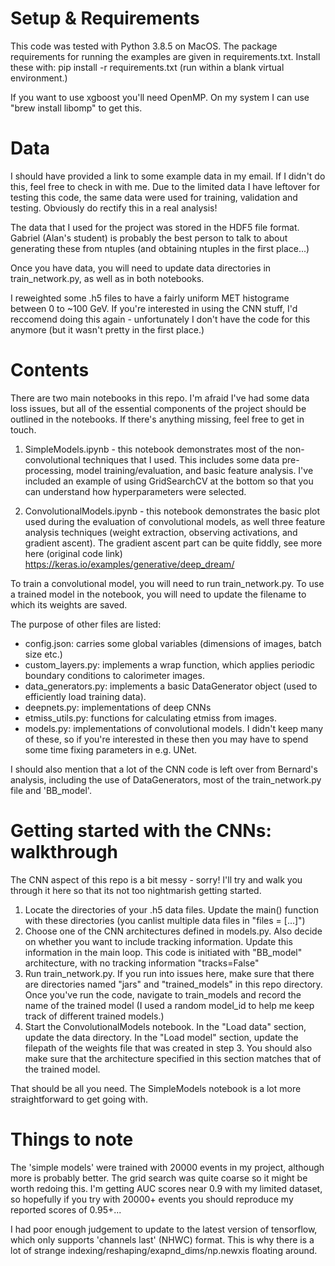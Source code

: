 # Setup & Requirements

This code was tested with Python 3.8.5 on MacOS. The package requirements for running the examples are given in requirements.txt. Install these with: pip install -r requirements.txt (run within a blank virtual environment.)

If you want to use xgboost you'll need OpenMP. On my system I can use "brew install libomp" to get this.

# Data

I should have provided a link to some example data in my email. If I didn't do this, feel free to check in with me. Due to the limited data I have leftover for testing this code, the same data were used for training, validation and testing. Obviously do rectify this in a real analysis!

The data that I used for the project was stored in the HDF5 file format. Gabriel (Alan's student) is probably the best person to talk to about generating these from ntuples (and obtaining ntuples in the first place...)

Once you have data, you will need to update data directories in train_network.py, as well as in both notebooks.

I reweighted some .h5 files to have a fairly uniform MET histograme between 0 to ~100 GeV. If you're interested in using the CNN stuff, I'd reccomend doing this again - unfortunately I don't have the code for this anymore (but it wasn't pretty in the first place.)

# Contents

There are two main notebooks in this repo. I'm afraid I've had some data loss issues, but all of the essential components of the project should be outlined in the notebooks. If there's anything missing, feel free to get in touch.

1. SimpleModels.ipynb - this notebook demonstrates most of the non-convolutional techniques that I used. This includes some data pre-processing, model training/evaluation, and basic feature analysis. I've included an example of using GridSearchCV at the bottom so that you can understand how hyperparameters were selected.

2. ConvolutionalModels.ipynb - this notebook demonstrates the basic plot used during the evaluation of convolutional models, as well three feature analysis techniques (weight extraction, observing activations, and gradient ascent). The gradient ascent part can be quite fiddly, see more here (original code link) https://keras.io/examples/generative/deep_dream/

To train a convolutional model, you will need to run train_network.py. To use a trained model in the notebook, you will need to update the filename to which its weights are saved.

The purpose of other files are listed:
- config.json: carries some global variables (dimensions of images, batch size etc.)
- custom_layers.py: implements a wrap function, which applies periodic boundary conditions to calorimeter images.
- data_generators.py: implements a basic DataGenerator object (used to efficiently load training data).
- deepnets.py: implementations of deep CNNs
- etmiss_utils.py: functions for calculating etmiss from images.
- models.py: implementations of convolutional models. I didn't keep many of these, so if you're interested in these then you may have to spend some time fixing parameters in e.g. UNet.

I should also mention that a lot of the CNN code is left over from Bernard's analysis, including the use of DataGenerators, most of the train_network.py file and 'BB_model'.

# Getting started with the CNNs: walkthrough

The CNN aspect of this repo is a bit messy - sorry! I'll try and walk you through it here so that its not too nightmarish getting started.

1. Locate the directories of your .h5 data files. Update the main() function with these directories (you canlist multiple data files in "files = [...]")
2. Choose one of the CNN architectures defined in models.py. Also decide on whether you want to include tracking information. Update this information in the main loop. This code is initiated with "BB_model" architecture, with no tracking information "tracks=False"
3. Run train_network.py. If you run into issues here, make sure that there are directories named "jars" and "trained_models" in this repo directory. Once you've run the code, navigate to train_models and record the name of the trained model (I used a random model_id to help me keep track of different trained models.)
4. Start the ConvolutionalModels notebook. In the "Load data" section, update the data directory. In the "Load model" section, update the filepath of the weights file that was created in step 3. You should also make sure that the architecture specified in this section matches that of the trained model.

That should be all you need. The SimpleModels notebook is a lot more straightforward to get going with.

# Things to note

The 'simple models' were trained with 20000 events in my project, although more is probably better. The grid search was quite coarse so it might be worth redoing this. I'm getting AUC scores near 0.9 with my limited dataset, so hopefully if you try with 20000+ events you should reproduce my reported scores of 0.95+...

I had poor enough judgement to update to the latest version of tensorflow, which only supports 'channels last' (NHWC) format. This is why there is a lot of strange indexing/reshaping/exapnd_dims/np.newxis floating around.
